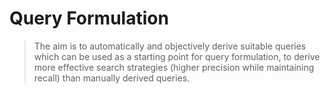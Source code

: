 # Query Formulation

> The aim is to automatically and objectively derive suitable queries which can be used as a starting point for query formulation, to derive more effective search strategies (higher precision while maintaining recall) than manually derived queries.

